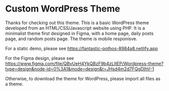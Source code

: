 # Custom WordPress Theme

Thanks for checking out this theme. This is a basic WordPress theme developed from an HTML/CSS/Javascript website using PHP. It is a minimalist theme first designed in Figma, with a home page, daily posts page, and random posts page. The theme is mobile responisve.

For a static demo, please see https://fantastic-pothos-8984a8.netlify.app

For the Figma design, please see https://www.figma.com/file/QBvUeH4YkQBzF9b4zLltEP/Wordpress-theme?type=design&node-id=0%3A1&mode=design&t=JHsd4m2d7FQgDIhV-1

Otherwise, to download the theme for WordPress, please import all files as a theme.
